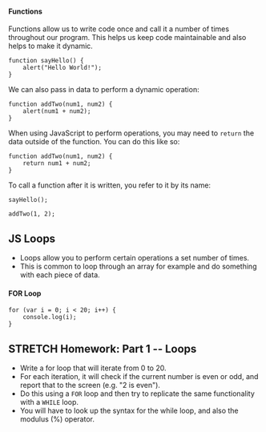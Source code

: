 #### Functions

Functions allow us to write code once and call it a number of times throughout our program. This helps us keep code maintainable and also helps to make it dynamic.

```
function sayHello() {
	alert("Hello World!");
}
```

We can also pass in data to perform a dynamic operation:

```
function addTwo(num1, num2) {
	alert(num1 + num2);
}
```

When using JavaScript to perform operations, you may need to `return` the data outside of the function. You can do this like so:

```
function addTwo(num1, num2) {
	return num1 + num2;
}
```

To call a function after it is written, you refer to it by its name:

```
sayHello();

addTwo(1, 2);
```

## JS Loops
- Loops allow you to perform certain operations a set number of times.
- This is common to loop through an array for example and do something with each piece of data.

#### FOR Loop

```
for (var i = 0; i < 20; i++) {
	console.log(i);
}
```
## STRETCH Homework: Part 1 -- Loops
- Write a for loop that will iterate from 0 to 20.
- For each iteration, it will check if the current number is even or odd, and report that to the screen (e.g. "2 is even").
- Do this using a `FOR` loop and then try to replicate the same functionality with a `WHILE` loop.
- You will have to look up the syntax for the while loop, and also the modulus (%) operator.
